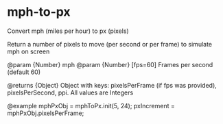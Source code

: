 mph-to-px
=========

Convert mph (miles per hour) to px (pixels)


Return a number of pixels to move (per second or per frame) to simulate mph on screen

@param {Number} mph
@param {Number} [fps=60] Frames per second (default 60)

@returns {Object} Object with keys: pixelsPerFrame (if fps was provided), pixelsPerSecond, ppi. All values are Integers

@example
mphPxObj = mphToPx.init(5, 24);
pxIncrement = mphPxObj.pixelsPerFrame;
